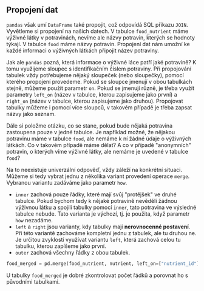 ## Propojení dat

`pandas` však umí `DataFrame` také propojit, což odpovídá SQL příkazu `JOIN`. Vyvětleme si propojení na našich datech. V tabulce `food_nutrient` máme výživné látky v potravinách, nevíme ale názvy potravin, kterých se hodnoty týkají. V tabulce `food` máme názvy potravin. Propojení dat nám umožní ke každé informaci o výživných látkách připojit název potraviny.

Jak ale `pandas` pozná, která informace o výživné láce patří jaké potravině? K tomu využijeme sloupec s identifikačním číslem potraviny. Při propojování tabulek vždy potřebujeme nějaký sloupeček (nebo sloupečky), pomocí kterého propojení provedeme. Pokud se sloupce jmenují v obou tabulkách stejně, můžeme použít parametr `on`. Pokud se jmenují různě, je třeba využít parametry `left_on` (název v tabulce, kterou zapisujeme jako první) a `right_on` (název v tabulce, kterou zapisujeme jako druhou). Propojovat tabulky můžeme i pomocí více sloupců, v takovém případě je třeba zapsat názvy jako seznam.

Dále si položme otázku, co se stane, pokud bude nějaká potravina zastoupena pouze v jedné tabulce. Je například možné, že nějakou potravinu máme v tabulce `food`, ale nemáme k ní žádné údaje o výživných látkách. Co v takovém případě máme dělat? A co v případě "anonymních" potravin, o kterých víme výživné látky, ale nemáme je uvedené v tabulce `food`?

Na to neexistuje univerzální odpověď, vždy záleží na konkrétní situaci. Můžeme si tedy vybrat jednu z několika variant provedení operace `merge`. Vybranou variantu zadáváme jako parametr `how`.

- `inner` zachová pouze řádky, které mají svůj "protějšek" ve druhé tabulce. Pokud bychom tedy k nějaké potravině nevěděli žádnou výživnou látku a spojili tabulky pomocí `inner`, tato potravina ve výsledné tabulce nebude. Tato varianta je výchozí, tj. je použita, když parametr `how` nezadáme.
- `left` a `right` jsou varianty, kdy tabulky mají **nerovnocenné postavení**. Při této variantě zachováme kompletní jednu z tabulek, ale tu druhou ne. Je určitou zvyklostí využívat variantu `left`, která zachová celou tu tabulku, kterou zapíšeme jako první.
- `outer` zachová všechny řádky z obou tabulek.

```py
food_merged = pd.merge(food_nutrient, nutrient, left_on=["nutrient_id"], right_on=["id"])
```

U tabulky `food_merged` je dobré zkontrolovat počet řádků a porovnat ho s původními tabulkami.
